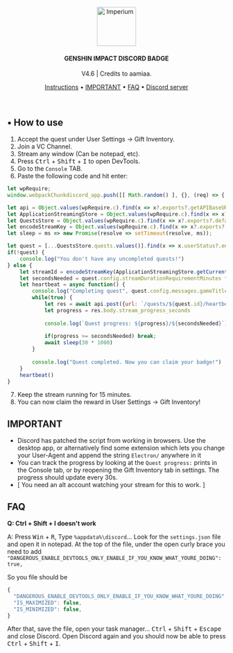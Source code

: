 <p align="center">
	<a href="https://discord.gg/"><img src=".assets/icon.ico" alt="Imperium" height="90" /></a>
</p>

<h4 align="center">GENSHIN IMPACT DISCORD BADGE</h4>
<p align="center">
	V4.6  |  Credits to aamiaa.
</p>

<p align="center">
	<a href="#•-how-to-use">Instructions</a> •
	<a href="#important">IMPORTANT</a> •
	<a href="#faq">FAQ</a> •
	<a href="https://discord.gg/">Discord server</a>
</p>
<br/>

## • How to use

1. Accept the quest under User Settings -> Gift Inventory.
2. Join a VC Channel.
3. Stream any window (Can be notepad, etc).
4. Press <kbd>Ctrl</kbd> + <kbd>Shift</kbd> + <kbd>I</kbd> to open DevTools.
5. Go to the `Console` TAB.
6. Paste the following code and hit enter:

```js
let wpRequire;
window.webpackChunkdiscord_app.push([[ Math.random() ], {}, (req) => { wpRequire = req; }]);

let api = Object.values(wpRequire.c).find(x => x?.exports?.getAPIBaseURL).exports.HTTP;
let ApplicationStreamingStore = Object.values(wpRequire.c).find(x => x?.exports?.default?.getStreamerActiveStreamMetadata).exports.default;
let QuestsStore = Object.values(wpRequire.c).find(x => x?.exports?.default?.getQuest).exports.default;
let encodeStreamKey = Object.values(wpRequire.c).find(x => x?.exports?.encodeStreamKey).exports.encodeStreamKey;
let sleep = ms => new Promise(resolve => setTimeout(resolve, ms));

let quest = [...QuestsStore.quests.values()].find(x => x.userStatus?.enrolledAt && !x.userStatus?.completedAt)
if(!quest) {
	console.log("You don't have any uncompleted quests!")
} else {
	let streamId = encodeStreamKey(ApplicationStreamingStore.getCurrentUserActiveStream())
	let secondsNeeded = quest.config.streamDurationRequirementMinutes * 60
	let heartbeat = async function() {
		console.log("Completing quest", quest.config.messages.gameTitle, "-", quest.config.messages.questName)
		while(true) {
			let res = await api.post({url: `/quests/${quest.id}/heartbeat`, body: {stream_key: streamId}})
			let progress = res.body.stream_progress_seconds
			
			console.log(`Quest progress: ${progress}/${secondsNeeded}`)
			
			if(progress >= secondsNeeded) break;
			await sleep(30 * 1000)
		}
		
		console.log("Quest completed. Now you can claim your badge!")
	}
	heartbeat()
}
```

7. Keep the stream running for 15 minutes.
8. You can now claim the reward in User Settings -> Gift Inventory!

## IMPORTANT
- Discord has patched the script from working in browsers. Use the desktop app, or alternatively find some extension which lets you change your User-Agent and append the string `Electron/` anywhere in it
- You can track the progress by looking at the `Quest progress:` prints in the Console tab, or by reopening the Gift Inventory tab in settings. The progress should update every 30s.
- [ You need an alt account watching your stream for this to work. ]

## FAQ

**Q: Ctrl + Shift + I   doesn't work**

A: Press <kbd>Win</kbd> + <kbd>R</kbd>, Type `%appdata%\discord`... Look for the `settings.json` file and open it in notepad.
At the top of the file, under the open curly brace you need to add `"DANGEROUS_ENABLE_DEVTOOLS_ONLY_ENABLE_IF_YOU_KNOW_WHAT_YOURE_DOING": true,`

So you file should be

```js
{
  "DANGEROUS_ENABLE_DEVTOOLS_ONLY_ENABLE_IF_YOU_KNOW_WHAT_YOURE_DOING": true,
  "IS_MAXIMIZED": false,
  "IS_MINIMIZED": false,
}
```

After that, save the file, open your task manager... <kbd>Ctrl</kbd> + <kbd>Shift</kbd> + <kbd>Escape</kbd> and close Discord.
Open Discord again and you should now be able to press <kbd>Ctrl</kbd> + <kbd>Shift</kbd> + <kbd>I</kbd>.
